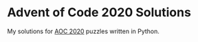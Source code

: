 # Advent of Code 2020 Solutions
My solutions for [AOC 2020](https://adventofcode.com/2020) puzzles written in Python.